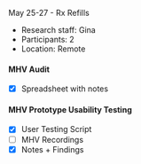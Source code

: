 May 25-27 - Rx Refills

- Research staff: Gina
- Participants: 2
- Location: Remote

#### MHV Audit
- [x] Spreadsheet with notes

#### MHV Prototype Usability Testing 
- [x] User Testing Script
- [ ] MHV Recordings
- [x] Notes + Findings
